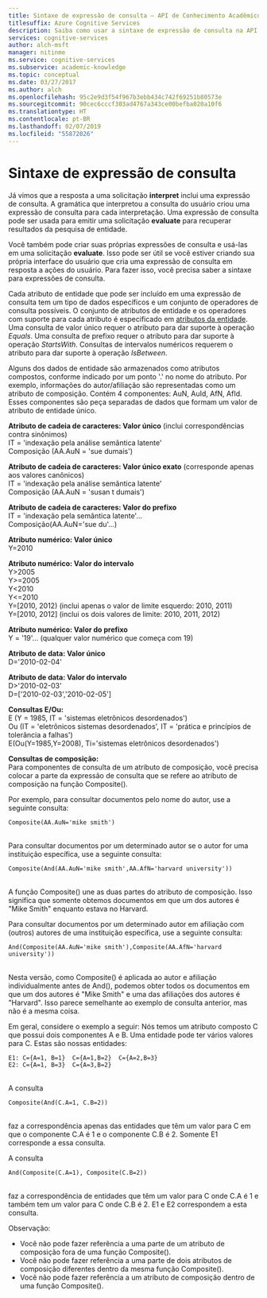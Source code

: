 ```yaml
---
title: Sintaxe de expressão de consulta – API de Conhecimento Acadêmico
titlesuffix: Azure Cognitive Services
description: Saiba como usar a sintaxe de expressão de consulta na API de Conhecimento Acadêmico.
services: cognitive-services
author: alch-msft
manager: nitinme
ms.service: cognitive-services
ms.subservice: academic-knowledge
ms.topic: conceptual
ms.date: 03/27/2017
ms.author: alch
ms.openlocfilehash: 95c2e9d3f54f967b3ebb434c742f69251b80573e
ms.sourcegitcommit: 90cec6cccf303ad4767a343ce00befba020a10f6
ms.translationtype: HT
ms.contentlocale: pt-BR
ms.lasthandoff: 02/07/2019
ms.locfileid: "55872026"
---
```

# <a name="query-expression-syntax"></a>Sintaxe de expressão de consulta

Já vimos que a resposta a uma solicitação **interpret** inclui uma expressão de consulta. A gramática que interpretou a consulta do usuário criou uma expressão de consulta para cada interpretação. Uma expressão de consulta pode ser usada para emitir uma solicitação **evaluate** para recuperar resultados da pesquisa de entidade.

Você também pode criar suas próprias expressões de consulta e usá-las em uma solicitação **evaluate**. Isso pode ser útil se você estiver criando sua própria interface do usuário que cria uma expressão de consulta em resposta a ações do usuário. Para fazer isso, você precisa saber a sintaxe para expressões de consulta.  

Cada atributo de entidade que pode ser incluído em uma expressão de consulta tem um tipo de dados específicos e um conjunto de operadores de consulta possíveis. O conjunto de atributos de entidade e os operadores com suporte para cada atributo é especificado em [atributos da entidade](EntityAttributes.md). Uma consulta de valor único requer o atributo para dar suporte à operação *Equals*. Uma consulta de prefixo requer o atributo para dar suporte à operação *StartsWith*. Consultas de intervalos numéricos requerem o atributo para dar suporte à operação *IsBetween*.

Alguns dos dados de entidade são armazenados como atributos compostos, conforme indicado por um ponto '.' no nome do atributo. Por exemplo, informações do autor/afiliação são representadas como um atributo de composição. Contém 4 componentes: AuN, AuId, AfN, AfId. Esses componentes são peça separadas de dados que formam um valor de atributo de entidade único.


**Atributo de cadeia de caracteres: Valor único** (inclui correspondências contra sinônimos)  
IT = 'indexação pela análise semântica latente'  
Composição (AA.AuN = 'sue dumais')

**Atributo de cadeia de caracteres: Valor único exato** (corresponde apenas aos valores canônicos)  
IT = 'indexação pela análise semântica latente'  
Composição (AA.AuN = 'susan t dumais')
     
**Atributo de cadeia de caracteres: Valor do prefixo**   
IT = 'indexação pela semântica latente'...  
Composição(AA.AuN='sue du'...)

**Atributo numérico: Valor único**  
Y=2010
 
**Atributo numérico: Valor do intervalo**  
Y>2005  
Y>=2005  
Y<2010  
Y<=2010  
Y=\[2010, 2012\) (inclui apenas o valor de limite esquerdo: 2010, 2011)  
Y=\[2010, 2012\] (inclui os dois valores de limite: 2010, 2011, 2012)
 
**Atributo numérico: Valor do prefixo**  
Y = '19'... (qualquer valor numérico que começa com 19) 
 
**Atributo de data: Valor único**  
D='2010-02-04'

**Atributo de data: Valor do intervalo**  
D>'2010-02-03'  
D=['2010-02-03','2010-02-05']

**Consultas E/Ou:**  
E (Y = 1985, IT = 'sistemas eletrônicos desordenados')  
Ou (IT = 'eletrônicos sistemas desordenados', IT = 'prática e princípios de tolerância a falhas')  
E(Ou(Y=1985,Y=2008), Ti='sistemas eletrônicos desordenados')
 
**Consultas de composição:**  
Para componentes de consulta de um atributo de composição, você precisa colocar a parte da expressão de consulta que se refere ao atributo de composição na função Composite(). 

Por exemplo, para consultar documentos pelo nome do autor, use a seguinte consulta:
```
Composite(AA.AuN='mike smith')
```
<br>Para consultar documentos por um determinado autor se o autor for uma instituição específica, use a seguinte consulta:
```
Composite(And(AA.AuN='mike smith',AA.AfN='harvard university'))
```
<br>A função Composite() une as duas partes do atributo de composição. Isso significa que somente obtemos documentos em que um dos autores é "Mike Smith" enquanto estava no Harvard. 

Para consultar documentos por um determinado autor em afiliação com (outros) autores de uma instituição específica, use a seguinte consulta:
```
And(Composite(AA.AuN='mike smith'),Composite(AA.AfN='harvard university'))
```
<br>Nesta versão, como Composite() é aplicada ao autor e afiliação individualmente antes de And(), podemos obter todos os documentos em que um dos autores é "Mike Smith" e uma das afiliações dos autores é "Harvard". Isso parece semelhante ao exemplo de consulta anterior, mas não é a mesma coisa.

Em geral, considere o exemplo a seguir: Nós temos um atributo composto C que possui dois componentes A e B. Uma entidade pode ter vários valores para C. Estas são nossas entidades:
```
E1: C={A=1, B=1}  C={A=1,B=2}  C={A=2,B=3}
E2: C={A=1, B=3}  C={A=3,B=2}
```

<br>A consulta 
```
Composite(And(C.A=1, C.B=2))
```

<br>faz a correspondência apenas das entidades que têm um valor para C em que o componente C.A é 1 e o componente C.B é 2. Somente E1 corresponde a essa consulta.

A consulta 
```
And(Composite(C.A=1), Composite(C.B=2))
```
<br>faz a correspondência de entidades que têm um valor para C onde C.A é 1 e também tem um valor para C onde C.B é 2. E1 e E2 correspondem a esta consulta.

Observação:  
- Você não pode fazer referência a uma parte de um atributo de composição fora de uma função Composite().
- Você não pode fazer referência a uma parte de dois atributos de composição diferentes dentro da mesma função Composite().
- Você não pode fazer referência a um atributo de composição dentro de uma função Composite().
